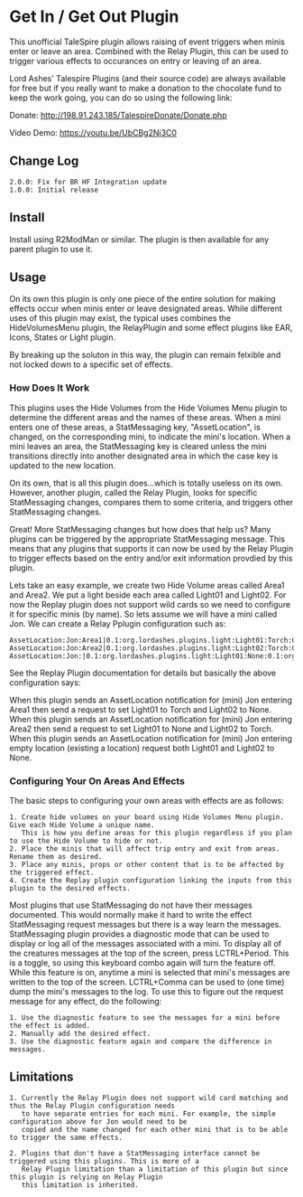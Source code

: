 # Get In / Get Out Plugin

This unofficial TaleSpire plugin allows raising of event triggers when minis enter or leave
an area. Combined with the Relay Plugin, this can be used to trigger various effects to occurances
on entry or leaving of an area.

Lord Ashes' Talespire Plugins (and their source code) are always available for free but if you really want to
make a donation to the chocolate fund to keep the work going, you can do so using the following link:

Donate: http://198.91.243.185/TalespireDonate/Donate.php

Video Demo: https://youtu.be/UbCBg2Nj3C0

## Change Log

```
2.0.0: Fix for BR HF Integration update
1.0.0: Initial release
```

## Install

Install using R2ModMan or similar. The plugin is then available for any parent plugin to use it.

## Usage

On its own this plugin is only one piece of the entire solution for making effects occur when minis enter
or leave designated areas. While different uses of this plugin may exist, the typical uses combines the
HideVolumesMenu plugin, the RelayPlugin and some effect plugins like EAR, Icons, States or Light plugin.

By breaking up the soluton in this way, the plugin can remain felxible and not locked down to a specific
set of effects.

### How Does It Work

This plugins uses the Hide Volumes from the Hide Volumes Menu plugin to determine the different areas and
the names of these areas. When a mini enters one of these areas, a StatMessaging key, "AssetLocation", is
changed, on the corresponding mini, to indicate the mini's location. When a mini leaves an area, the
StatMessaging key is cleared unless the mini transitions directly into another designated area in which
the case key is updated to the new location.

On its own, that is all this plugin does...which is totally useless on its own. However, another plugin,
called the Relay Plugin, looks for specific StatMessaging changes, compares them to some criteria, and
triggers other StatMessaging changes.

Great! More StatMessaging changes but how does that help us? Many plugins can be triggered by the appropriate
StatMessaging message. This means that any plugins that supports it can now be used by the Relay Plugin to
trigger effects based on the entry and/or exit information provdied by this plugin.

Lets take an easy example, we create two Hide Volume areas called Area1 and Area2. We put a light beside
each area called Light01 and Light02. For now the Replay plugin does not support wild cards so we need to
configure it for specific minis (by name). So lets assume we will have a mini called Jon. We can create a
Relay Pplugin configuration such as:

```
AssetLocation:Jon:Area1|0.1:org.lordashes.plugins.light:Light01:Torch:0.1:org.lordashes.plugins.light:Light02:None
AssetLocation:Jon:Area2|0.1:org.lordashes.plugins.light:Light02:Torch:0.1:org.lordashes.plugins.light:Light01:None
AssetLocation:Jon:|0.1:org.lordashes.plugins.light:Light01:None:0.1:org.lordashes.plugins.light:Light02:None
```

See the Replay Plugin documentation for details but basically the above configuration says:

When this plugin sends an AssetLocation notification for (mini) Jon entering Area1 then send a request to set
Light01 to Torch and Light02 to None. When this plugin sends an AssetLocation notification for (mini) Jon entering
Area2 then send a request to set Light01 to None and Light02 to Torch. When this plugin sends an AssetLocation
notification for (mini) Jon entering empty location (existing a location) request both Light01 and Light02 to
None.

### Configuring Your On Areas And Effects
 
The basic steps to configuring your own areas with effects are as follows: 
 
```
1. Create hide volumes on your board using Hide Volumes Menu plugin. Give each Hide Volume a unique name.
   This is how you define areas for this plugin regardless if you plan to use the Hide Volume to hide or not.
2. Place the minis that will affect trip entry and exit from areas. Rename them as desired.
3. Place any minis, props or other content that is to be affected by the triggered effect.
4. Create the Replay plugin configuration linking the inputs from this plugin to the desired effects.
```

Most plugins that use StatMessaging do not have their messages documented. This would normally make it hard
to write the effect StatMessaging request messages but there is a way learn the messages. StatMessaging plugin
provides a diagnostic mode that can be used to display or log all of the messages associated with a mini. To
display all of the creatures messages at the top of the screen, press LCTRL+Period. This is a toggle, so using
this keyboard combo again will turn the feature off. While this feature is on, anytime a mini is selected that
mini's messages are written to the top of the screen. LCTRL+Comma can be used to (one time) dump the mini's
messages to the log. To use this to figure out the request message for any effect, do the following:

```
1. Use the diagnostic feature to see the messages for a mini before the effect is added.
2. Manually add the desired effect.
3. Use the diagnostic feature again and compare the difference in messages.
```

## Limitations

```
1. Currently the Relay Plugin does not support wild card matching and thus the Relay Plugin configuration needs
   to have separate entries for each mini. For example, the simple configuration above for Jon would need to be
   copied and the name changed for each other mini that is to be able to trigger the same effects.
   
2. Plugins that don't have a StatMessaging interface cannot be triggered using this plugins. This is more of a
   Relay Plugin limitation than a limitation of this plugin but since this plugin is relying on Relay Plugin
   this limitation is inherited.
```

